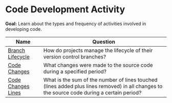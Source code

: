 # Code Development Activity

**Goal:** Learn about the types and frequency of activities involved in developing code.

Name | Question
--- | ---
[Branch Lifecycle](branch-lifecycle.md)| How do projects manage the lifecycle of their version control branches?
[Code Changes](code-changes.md) | What changes were made to the source code during a specified period?
[Code Changes Lines](code-changes-lines.md) | What is the sum of the number of lines touched (lines added plus lines removed) in all changes to the source code during a certain period?
